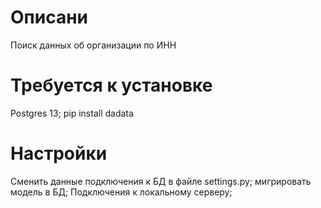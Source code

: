 # Описани
Поиск данных об организации по ИНН
# Требуется к установке
Postgres 13;  pip install dadata
# Настройки
Сменить данные подключения к БД в файле settings.py;  мигрировать модель в БД;  Подключения к локальному серверу;
